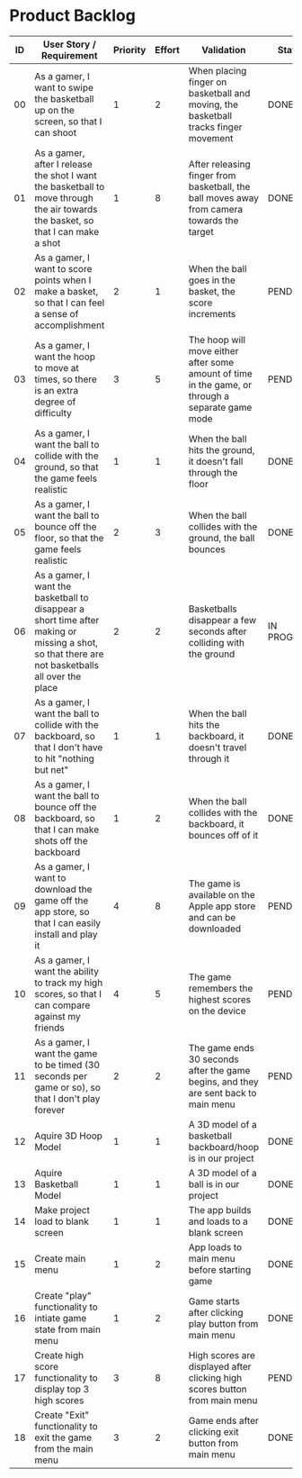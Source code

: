# Product Backlog

| ID  | User Story / Requirement                                                                                                                         | Priority | Effort | Validation                                                                                       | Status      |
| --- | ------------------------------------------------------------------------------------------------------------------------------------------------ | -------- | ------ | ------------------------------------------------------------------------------------------------ | ----------- |
| 00  | As a gamer, I want to swipe the basketball up on the screen, so that I can shoot                                                                 | 1        | 2      | When placing finger on basketball and moving, the basketball tracks finger movement              | DONE        |
| 01  | As a gamer, after I release the shot I want the basketball to move through the air towards the basket, so that I can make a shot                 | 1        | 8      | After releasing finger from basketball, the ball moves away from camera towards the target       | DONE        |
| 02  | As a gamer, I want to score points when I make a basket, so that I can feel a sense of accomplishment                                            | 2        | 1      | When the ball goes in the basket, the score increments                                           | PENDING     |
| 03  | As a gamer, I want the hoop to move at times, so there is an extra degree of difficulty                                                          | 3        | 5      | The hoop will move either after some amount of time in the game, or through a separate game mode | PENDING     |
| 04  | As a gamer, I want the ball to collide with the ground, so that the game feels realistic                                                         | 1        | 1      | When the ball hits the ground, it doesn't fall through the floor                                 | DONE        |
| 05  | As a gamer, I want the ball to bounce off the floor, so that the game feels realistic                                                            | 2        | 3      | When the ball collides with the ground, the ball bounces                                         | DONE        |
| 06  | As a gamer, I want the basketball to disappear a short time after making or missing a shot, so that there are not basketballs all over the place | 2        | 2      | Basketballs disappear a few seconds after colliding with the ground                              | IN PROGRESS |
| 07  | As a gamer, I want the ball to collide with the backboard, so that I don't have to hit "nothing but net"                                         | 1        | 1      | When the ball hits the backboard, it doesn't travel through it                                   | DONE        |
| 08  | As a gamer, I want the ball to bounce off the backboard, so that I can make shots off the backboard                                              | 1        | 2      | When the ball collides with the backboard, it bounces off of it                                  | DONE        |
| 09  | As a gamer, I want to download the game off the app store, so that I can easily install and play it                                              | 4        | 8      | The game is available on the Apple app store and can be downloaded                               | PENDING     |
| 10  | As a gamer, I want the ability to track my high scores, so that I can compare against my friends                                                 | 4        | 5      | The game remembers the highest scores on the device                                              | PENDING     |
| 11  | As a gamer, I want the game to be timed (30 seconds per game or so), so that I don't play forever                                                | 2        | 2      | The game ends 30 seconds after the game begins, and they are sent back to main menu              | PENDING     |
| 12  | Aquire 3D Hoop Model                                                                                                                             | 1        | 1      | A 3D model of a basketball backboard/hoop is in our project                                      | DONE        |
| 13  | Aquire Basketball Model                                                                                                                          | 1        | 1      | A 3D model of a ball is in our project                                                           | DONE        |
| 14  | Make project load to blank screen                                                                                                                | 1        | 1      | The app builds and loads to a blank screen                                                       | DONE        |
| 15  | Create main menu                                                                                                                                 | 1        | 2      | App loads to main menu before starting game                                                      | DONE        |
| 16  | Create "play" functionality to intiate game state from main menu                                                                                 | 1        | 2      | Game starts after clicking play button from main menu                                            | DONE        |
| 17  | Create high score functionality to display top 3 high scores                                                                                     | 3        | 8      | High scores are displayed after clicking high scores button from main menu                       | PENDING     |
| 18  | Create "Exit" functionality to exit the game from the main menu                                                                                  | 3        | 2      | Game ends after clicking exit button from main menu                                              | DONE        |
